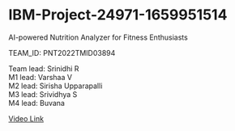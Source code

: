 # IBM-Project-24971-1659951514
AI-powered Nutrition Analyzer for Fitness Enthusiasts

TEAM_ID: PNT2022TMID03894

Team lead: Srinidhi R  
M1 lead: Varshaa V  
M2 lead: Sirisha Upparapalli  
M3 lead: Srividhya S  
M4 lead: Buvana

[Video Link](https://youtu.be/d4XM2i8sfhs)
